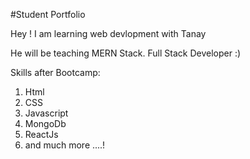 #Student Portfolio

Hey ! I am learning web devlopment with Tanay 

He will be teaching MERN Stack. Full Stack Developer :) 

Skills after Bootcamp:
1. Html
1. CSS
1. Javascript
1. MongoDb
1. ReactJs
1. and much more ....!